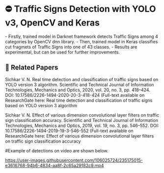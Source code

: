 <h1> ⛔️ Traffic Signs Detection with YOLO v3, OpenCV and Keras </h1>
- Firstly, trained model in Darknet framework detects Traffic Signs among 4 categories by OpenCV dnn library.
- Then, trained model in Keras classifies cut fragmets of Traffic Signs into one of 43 classes.
- Results are experimental, but can be used for further improvements.


<h2> 📰 Related Papers </h2>
<p1> Sichkar V. N. Real time detection and classification of traffic signs based on YOLO version 3 algorithm. Scientific and Technical Journal of Information Technologies, Mechanics and Optics, 2020, vol. 20, no. 3, pp. 418–424. DOI: 10.17586/2226-1494-2020-20-3-418-424 (Full-text available on ResearchGate here: Real time detection and classification of traffic signs based on YOLO version 3 algorithm </p1>


<p1> Sichkar V. N. Effect of various dimension convolutional layer filters on traffic sign classification accuracy. Scientific and Technical Journal of Information Technologies, Mechanics and Optics, 2019, vol. 19, no. 3, pp. 546–552. DOI: 10.17586/2226-1494-2019-19-3-546-552 (Full-text available on ResearchGate here: Effect of various dimension convolutional layer filters on traffic sign classification accuracy </p1>

#Example of detections on video are shown below. 

https://user-images.githubusercontent.com/106025724/235175015-e3616768-94b6-4834-aa8f-2c65a29182c9.mp4

